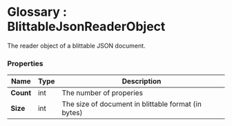 ﻿# Glossary : BlittableJsonReaderObject

The reader object of a blittable JSON document.

### Properties

| Name | Type | Description |
| ------------- | ------------- | ----- |
| **Count** | int | The number of properies |
| **Size** |  int | The size of document in blittable format (in bytes) |
